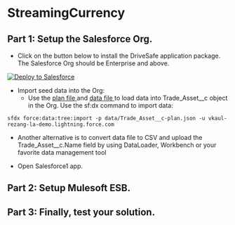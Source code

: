# StreamingCurrency

## Part 1: Setup the Salesforce Org.

- Click on the button below to install the DriveSafe application package. The Salesforce Org should be Enterprise and above.

<a href="https://githubsfdeploy.herokuapp.com?owner=kaul-vineet&amp;repo=StreamingCurrency-sf">
  <img src="https://raw.githubusercontent.com/afawcett/githubsfdeploy/master/src/main/webapp/resources/img/deploy.png" alt="Deploy to Salesforce" />
</a>

- Import seed data into the Org:
  - Use the <a href="https://github.com/kaul-vineet/StreamingCurrency-sf/blob/master/data/Trade_Asset__c-plan.json"> plan file </a> and <a href="https://github.com/kaul-vineet/StreamingCurrency-sf/blob/master/data/Trade_Asset__cs.json"> data file </a> to load data into Trade_Asset__c object in the Org. Use the sf:dx command to import data:

```sfdx force:data:tree:import -p data/Trade_Asset__c-plan.json -u vkaul-rezang-la-demo.lightning.force.com```
  
  - Another alternative is to convert data file to CSV and upload the Trade_Asset__c.Name field by using DataLoader, Workbench or your favorite data management tool 

- Open Salesforce1 app. 

## Part 2: Setup Mulesoft ESB.


## Part 3: Finally, test your solution.
